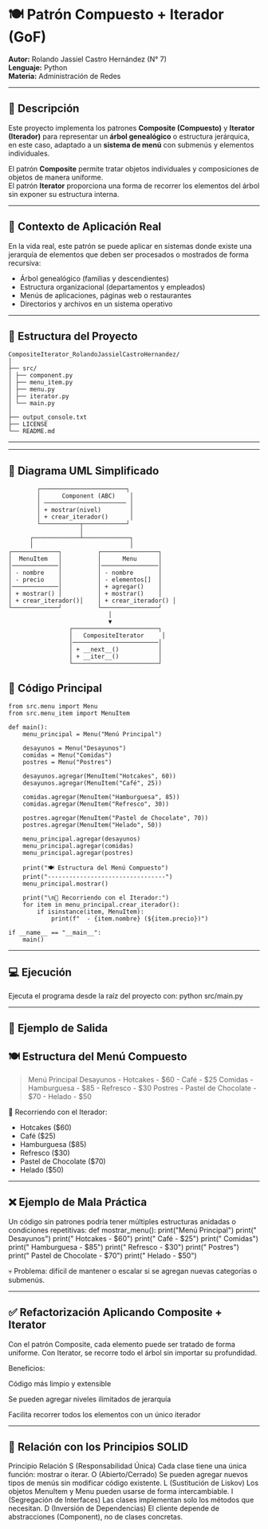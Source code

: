 # 🍽️ Patrón Compuesto + Iterador (GoF)
**Autor:** Rolando Jassiel Castro Hernández (N° 7)  
**Lenguaje:** Python  
**Materia:** Administración de Redes  

---

## 🧩 Descripción
Este proyecto implementa los patrones **Composite (Compuesto)** y **Iterator (Iterador)** para representar un **árbol genealógico** o estructura jerárquica, en este caso, adaptado a un **sistema de menú** con submenús y elementos individuales.

El patrón **Composite** permite tratar objetos individuales y composiciones de objetos de manera uniforme.  
El patrón **Iterator** proporciona una forma de recorrer los elementos del árbol sin exponer su estructura interna.

---

## 🎯 Contexto de Aplicación Real
En la vida real, este patrón se puede aplicar en sistemas donde existe una jerarquía de elementos que deben ser procesados o mostrados de forma recursiva:

- Árbol genealógico (familias y descendientes)  
- Estructura organizacional (departamentos y empleados)  
- Menús de aplicaciones, páginas web o restaurantes  
- Directorios y archivos en un sistema operativo  

---

## 📂 Estructura del Proyecto
```
CompositeIterator_RolandoJassielCastroHernandez/
│
├── src/
│ ├── component.py
│ ├── menu_item.py
│ ├── menu.py
│ ├── iterator.py
│ └── main.py
│
├── output_console.txt
├── LICENSE
└── README.md
```

---


---

## 🧱 Diagrama UML Simplificado
```text
        ┌────────────────────────┐
        │      Component (ABC)    │
        │ ─────────────────────── │
        │ + mostrar(nivel)        │
        │ + crear_iterador()      │
        └───────────┬────────────┘
                    │
      ┌─────────────┴─────────────┐
      │                           │
┌─────────────┐          ┌────────────────┐
│  MenuItem   │          │      Menu      │
│─────────────│          │────────────────│
│ - nombre    │          │ - nombre       │
│ - precio    │          │ - elementos[]  │
│─────────────│          │ + agregar()    │
│ + mostrar() │          │ + mostrar()    │
│ + crear_iterador()│    │ + crear_iterador() │
└─────────────┘          └────────────────┘
                            │
                            ▼
                 ┌────────────────────────┐
                 │   CompositeIterator     │
                 │────────────────────────│
                 │ + __next__()           │
                 │ + __iter__()           │
                 └────────────────────────┘
```

## 🧩 Código Principal
```
from src.menu import Menu
from src.menu_item import MenuItem

def main():
    menu_principal = Menu("Menú Principal")

    desayunos = Menu("Desayunos")
    comidas = Menu("Comidas")
    postres = Menu("Postres")

    desayunos.agregar(MenuItem("Hotcakes", 60))
    desayunos.agregar(MenuItem("Café", 25))

    comidas.agregar(MenuItem("Hamburguesa", 85))
    comidas.agregar(MenuItem("Refresco", 30))

    postres.agregar(MenuItem("Pastel de Chocolate", 70))
    postres.agregar(MenuItem("Helado", 50))

    menu_principal.agregar(desayunos)
    menu_principal.agregar(comidas)
    menu_principal.agregar(postres)

    print("🍽️ Estructura del Menú Compuesto")
    print("---------------------------------")
    menu_principal.mostrar()

    print("\n🔁 Recorriendo con el Iterador:")
    for item in menu_principal.crear_iterador():
        if isinstance(item, MenuItem):
            print(f"  - {item.nombre} (${item.precio})")

if __name__ == "__main__":
    main()
```
---

## 💻 Ejecución

Ejecuta el programa desde la raíz del proyecto con:
  python src/main.py


---

## 🧩 Ejemplo de Salida
🍽️ Estructura del Menú Compuesto
---------------------------------
> Menú Principal
  > Desayunos
    - Hotcakes - $60
    - Café - $25
  > Comidas
    - Hamburguesa - $85
    - Refresco - $30
  > Postres
    - Pastel de Chocolate - $70
    - Helado - $50

🔁 Recorriendo con el Iterador:
  - Hotcakes ($60)
  - Café ($25)
  - Hamburguesa ($85)
  - Refresco ($30)
  - Pastel de Chocolate ($70)
  - Helado ($50)


---

## ❌ Ejemplo de Mala Práctica

Un código sin patrones podría tener múltiples estructuras anidadas o condiciones repetitivas:
def mostrar_menu():
    print("Menú Principal")
    print("  Desayunos")
    print("    Hotcakes - $60")
    print("    Café - $25")
    print("  Comidas")
    print("    Hamburguesa - $85")
    print("    Refresco - $30")
    print("  Postres")
    print("    Pastel de Chocolate - $70")
    print("    Helado - $50")
    
💀 Problema: difícil de mantener o escalar si se agregan nuevas categorías o submenús.


---

## ✅ Refactorización Aplicando Composite + Iterator

Con el patrón Composite, cada elemento puede ser tratado de forma uniforme.
Con Iterator, se recorre todo el árbol sin importar su profundidad.

Beneficios:

Código más limpio y extensible

Se pueden agregar niveles ilimitados de jerarquía

Facilita recorrer todos los elementos con un único iterador


---

## 🧠 Relación con los Principios SOLID
Principio	Relación
S (Responsabilidad Única)	Cada clase tiene una única función: mostrar o iterar.
O (Abierto/Cerrado)	Se pueden agregar nuevos tipos de menús sin modificar código existente.
L (Sustitución de Liskov)	Los objetos MenuItem y Menu pueden usarse de forma intercambiable.
I (Segregación de Interfaces)	Las clases implementan solo los métodos que necesitan.
D (Inversión de Dependencias)	El cliente depende de abstracciones (Component), no de clases concretas.
